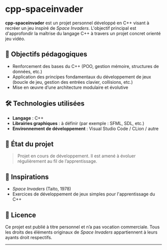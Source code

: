 # cpp-spaceinvader

**cpp-spaceinvader** est un projet personnel développé en C++ visant à recréer un jeu inspiré de _Space Invaders_. L'objectif principal est d'approfondir la maîtrise du langage C++ à travers un projet concret orienté jeu vidéo.

## 🎯 Objectifs pédagogiques

- Renforcement des bases du C++ (POO, gestion mémoire, structures de données, etc.)
- Application des principes fondamentaux du développement de jeux (boucle de jeu, gestion des entrées clavier, collisions, etc.)
- Mise en œuvre d’une architecture modulaire et évolutive

## 🛠️ Technologies utilisées

- **Langage** : C++
- **Librairies graphiques** : à définir (par exemple : SFML, SDL, etc.)
- **Environnement de développement** : Visual Studio Code / CLion / autre

## 📌 État du projet

> Projet en cours de développement. Il est amené à évoluer régulièrement au fil de l’apprentissage.

## 🧠 Inspirations

- _Space Invaders_ (Taito, 1978)
- Exercices de développement de jeux simples pour l'apprentissage du C++

## 📄 Licence

Ce projet est publié à titre personnel et n’a pas vocation commerciale. Tous les droits des éléments originaux de _Space Invaders_ appartiennent à leurs ayants droit respectifs.

---

